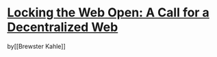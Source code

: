 # [Locking the Web Open: A Call for a Decentralized Web](http://brewster.kahle.org/2015/08/11/locking-the-web-open-a-call-for-a-distributed-web-2/)
by[[Brewster Kahle]]